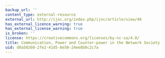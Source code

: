 ```yaml
---
backup_url: ''
content_type: external-resource
external_url: http://ijoc.org/index.php/ijoc/article/view/46
has_external_licence_warning: true
has_external_license_warning: true
is_broken: ''
license: https://creativecommons.org/licenses/by-nc-sa/4.0/
title: Communication, Power and Counter-power in the Network Society
uid: d0a50260-2fe2-41d5-8e50-24ee8b8c2c7a
---
```

